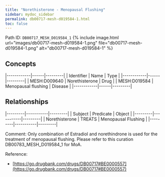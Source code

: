 ```yaml
---
title: "Norethisterone - Menopausal Flushing"
sidebar: mydoc_sidebar
permalink: db00717-mesh-d019584-1.html
toc: false 
---
```



Path ID: `DB00717_MESH_D019584_1`
{% include image.html url="images/db00717-mesh-d019584-1.png" file="db00717-mesh-d019584-1.png" alt="db00717-mesh-d019584-1" %}

## Concepts

|------------|------|---------|
| Identifier | Name | Type    |
|------------|------|---------|
| MESH:D009640 | Norethisterone | Drug |
| MESH:D019584 | Menopausal flushing | Disease |
|------------|------|---------|

## Relationships

|---------|-----------|---------|
| Subject | Predicate | Object  |
|---------|-----------|---------|
| Norethisterone | TREATS | Menopausal Flushing |
|---------|-----------|---------|

Comment: Only combination of Estradiol and norethindrone is used for the treatment of menopausal flushing. Please refer to this curation DB00783_MESH_D019584_1 for MoA.

Reference: 
  - [https://go.drugbank.com/drugs/DB00717#BE0000557](https://go.drugbank.com/drugs/DB00717#BE0000557)
